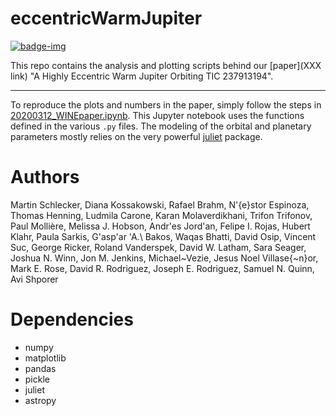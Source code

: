 # eccentricWarmJupiter

[![badge-img](http://img.shields.io/badge/arXiv-XXX.YYY-red.svg?style=flat)](https://arxiv.org/abs/XXX.YYY)

This repo contains the analysis and plotting scripts behind our [paper](XXX link) "A Highly Eccentric Warm Jupiter Orbiting TIC 237913194".

-------------

To reproduce the plots and numbers in the paper, simply follow the steps in [20200312_WINEpaper.ipynb](20200312_WINEpaper.ipynb). This Jupyter notebook uses the functions defined in the various `.py` files. 
The modeling of the orbital and planetary parameters mostly relies on the very powerful [juliet](https://github.com/nespinoza/juliet) package.

# Authors
Martin Schlecker, Diana Kossakowski, Rafael Brahm, N\'{e}stor Espinoza, Thomas Henning, Ludmila Carone, Karan Molaverdikhani, Trifon Trifonov, Paul Mollière, Melissa J. Hobson, Andr\'es Jord\'an, Felipe I. Rojas, Hubert Klahr, Paula Sarkis, G\'asp\'ar \'A.\ Bakos, Waqas Bhatti, David Osip, Vincent Suc, George Ricker, Roland Vanderspek, David W. Latham, Sara Seager, Joshua N. Winn, Jon M. Jenkins, Michael~Vezie, Jesus Noel Villase{\~n}or, Mark E. Rose, David R. Rodriguez, Joseph E. Rodriguez, Samuel N. Quinn, Avi Shporer


# Dependencies
- numpy
- matplotlib
- pandas
- pickle
- juliet
- astropy

